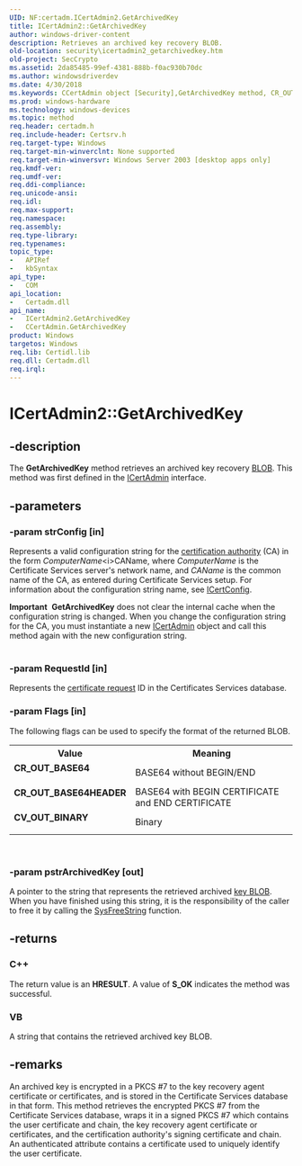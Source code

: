 ```yaml
---
UID: NF:certadm.ICertAdmin2.GetArchivedKey
title: ICertAdmin2::GetArchivedKey
author: windows-driver-content
description: Retrieves an archived key recovery BLOB.
old-location: security\icertadmin2_getarchivedkey.htm
old-project: SecCrypto
ms.assetid: 2da85485-99ef-4381-888b-f0ac930b70dc
ms.author: windowsdriverdev
ms.date: 4/30/2018
ms.keywords: CCertAdmin object [Security],GetArchivedKey method, CR_OUT_BASE64, CR_OUT_BASE64HEADER, CV_OUT_BINARY, GetArchivedKey, GetArchivedKey method [Security], GetArchivedKey method [Security],CCertAdmin object, GetArchivedKey method [Security],ICertAdmin2 interface, ICertAdmin2 interface [Security],GetArchivedKey method, ICertAdmin2.GetArchivedKey, ICertAdmin2::GetArchivedKey, _certsrv_icertadmin2_getarchivedkey, certadm/ICertAdmin2::GetArchivedKey, security.icertadmin2_getarchivedkey
ms.prod: windows-hardware
ms.technology: windows-devices
ms.topic: method
req.header: certadm.h
req.include-header: Certsrv.h
req.target-type: Windows
req.target-min-winverclnt: None supported
req.target-min-winversvr: Windows Server 2003 [desktop apps only]
req.kmdf-ver: 
req.umdf-ver: 
req.ddi-compliance: 
req.unicode-ansi: 
req.idl: 
req.max-support: 
req.namespace: 
req.assembly: 
req.type-library: 
req.typenames: 
topic_type:
-	APIRef
-	kbSyntax
api_type:
-	COM
api_location:
-	Certadm.dll
api_name:
-	ICertAdmin2.GetArchivedKey
-	CCertAdmin.GetArchivedKey
product: Windows
targetos: Windows
req.lib: Certidl.lib
req.dll: Certadm.dll
req.irql: 
---
```


# ICertAdmin2::GetArchivedKey


## -description


The <b>GetArchivedKey</b> method retrieves an archived key recovery <a href="https://msdn.microsoft.com/2e570727-7da0-4e17-bf5d-6fe0e6aef65b">BLOB</a>. This method was first defined in the <a href="https://msdn.microsoft.com/e906b69b-5574-4dd5-aa30-9c2a67972202">ICertAdmin</a> interface.


## -parameters




### -param strConfig [in]

Represents a valid configuration string for the <a href="https://msdn.microsoft.com/db46def4-bfdc-4801-a57d-d568e94a2dbb">certification authority</a> (CA) in the form <i>ComputerName</i>\<i>CAName</i>, where <i>ComputerName</i> is the Certificate Services server's network name, and <i>CAName</i> is the common name of the CA, as entered during Certificate Services setup. For information about the configuration string name, see 
<a href="https://msdn.microsoft.com/92bece6a-73f0-47cf-8142-77e986448824">ICertConfig</a>.

<div class="alert"><b>Important</b>  <b>GetArchivedKey</b> does not clear the internal cache when the configuration string is changed. When you change the configuration string for the CA, you must instantiate a new <a href="https://msdn.microsoft.com/df40b6ac-825d-4e8d-a80b-6e57a4e740a2">ICertAdmin</a> object and call this method again with the new configuration string.</div>
<div> </div>

### -param RequestId [in]

Represents the <a href="https://msdn.microsoft.com/db46def4-bfdc-4801-a57d-d568e94a2dbb">certificate request</a> ID in the Certificates Services database.


### -param Flags [in]

The following flags can be used to specify the format of the returned BLOB. 




               

<table>
<tr>
<th>Value</th>
<th>Meaning</th>
</tr>
<tr>
<td width="40%"><a id="CR_OUT_BASE64"></a><a id="cr_out_base64"></a><dl>
<dt><b>CR_OUT_BASE64</b></dt>
</dl>
</td>
<td width="60%">
BASE64 without BEGIN/END

</td>
</tr>
<tr>
<td width="40%"><a id="CR_OUT_BASE64HEADER"></a><a id="cr_out_base64header"></a><dl>
<dt><b>CR_OUT_BASE64HEADER</b></dt>
</dl>
</td>
<td width="60%">
BASE64 with BEGIN CERTIFICATE and END CERTIFICATE

</td>
</tr>
<tr>
<td width="40%"><a id="CV_OUT_BINARY"></a><a id="cv_out_binary"></a><dl>
<dt><b>CV_OUT_BINARY</b></dt>
</dl>
</td>
<td width="60%">
Binary

</td>
</tr>
</table>
 


### -param pstrArchivedKey [out]

A pointer to the string that represents the retrieved archived <a href="https://msdn.microsoft.com/f17042c3-ba1a-408f-af55-5f171b0dee33">key BLOB</a>. When you have finished using this string, it is the responsibility of the caller to free it by calling the <a href="8f230ee3-5f6e-4cb9-a910-9c90b754dcd3">SysFreeString</a> function.


## -returns



<h3>C++</h3>
The return value is an <b>HRESULT</b>. A value of <b>S_OK</b> indicates the method was successful.

<h3>VB</h3>
A string that contains the retrieved archived key BLOB.




## -remarks



An archived key is encrypted in a PKCS #7 to the key recovery agent certificate or certificates, and is stored in the Certificate Services database in that form. This method retrieves the encrypted PKCS #7 from the Certificate Services database, wraps it in a signed PKCS #7 which contains the user certificate and chain, the key recovery agent certificate or certificates, and the certification authority's signing certificate and chain. An authenticated attribute contains a certificate used to uniquely identify the user certificate.



